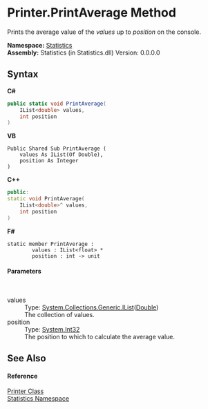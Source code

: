 # Printer.PrintAverage Method 
 

Prints the average value of the *values* up to *position* on the console.

**Namespace:**&nbsp;<a href="f0b54f11-5cf1-05c9-427e-1f98b8731e06">Statistics</a><br />**Assembly:**&nbsp;Statistics (in Statistics.dll) Version: 0.0.0.0

## Syntax

**C#**<br />
``` C#
public static void PrintAverage(
	IList<double> values,
	int position
)
```

**VB**<br />
``` VB
Public Shared Sub PrintAverage ( 
	values As IList(Of Double),
	position As Integer
)
```

**C++**<br />
``` C++
public:
static void PrintAverage(
	IList<double>^ values, 
	int position
)
```

**F#**<br />
``` F#
static member PrintAverage : 
        values : IList<float> * 
        position : int -> unit 

```


#### Parameters
&nbsp;<dl><dt>values</dt><dd>Type: <a href="http://msdn2.microsoft.com/en-us/library/5y536ey6" target="_blank">System.Collections.Generic.IList</a>(<a href="http://msdn2.microsoft.com/en-us/library/643eft0t" target="_blank">Double</a>)<br />The collection of values.</dd><dt>position</dt><dd>Type: <a href="http://msdn2.microsoft.com/en-us/library/td2s409d" target="_blank">System.Int32</a><br />The position to which to calculate the average value.</dd></dl>

## See Also


#### Reference
<a href="270cb39d-5592-08d7-c0bc-f40f01bb1ae3">Printer Class</a><br /><a href="f0b54f11-5cf1-05c9-427e-1f98b8731e06">Statistics Namespace</a><br />